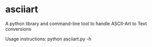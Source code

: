 asciiart
========

A python library and command-line tool to handle ASCII-Art to Text conversions

Usage instructions:
	python asciiart.py -h
